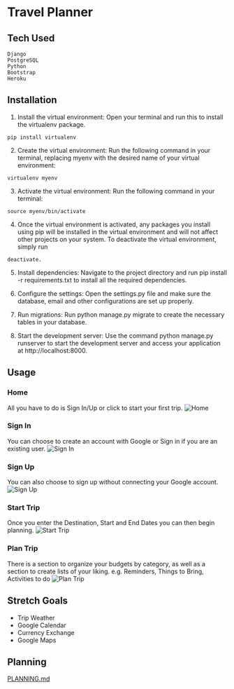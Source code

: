 # Travel Planner

## Tech Used
```
Django
PostgreSQL
Python
Bootstrap
Heroku
```

## Installation
1. Install the virtual environment: 
Open your terminal and run this to install the virtualenv package.
```
pip install virtualenv
```
2. Create the virtual environment: 
Run the following command in your terminal, replacing myenv with the desired name of your virtual environment:
```
virtualenv myenv 
```
3. Activate the virtual environment: 
Run the following command in your terminal:
```
source myenv/bin/activate
```
4. Once the virtual environment is activated, any packages you install using pip will be installed in the virtual environment and will not affect other projects on your system. To deactivate the virtual environment, simply run
```
deactivate.
```
5. Install dependencies: 
Navigate to the project directory and run pip install -r requirements.txt to install all the required dependencies.

6. Configure the settings: Open the settings.py file and make sure the database, email and other configurations are set up properly.

7. Run migrations: Run python manage.py migrate to create the necessary tables in your database.

8. Start the development server: Use the command python manage.py runserver to start the development server and access your application at http://localhost:8000.

## Usage
### Home
All you have to do is Sign In/Up or click to start your first trip.
![Home](https://i.gyazo.com/d0d2102f27dfaf52c7c5ddbfb6892167.jpg)
### Sign In
You can choose to create an account with Google or Sign in if you are an existing user.
![Sign In](https://i.gyazo.com/16e787fb06a09bb15dc5ac8b7ce04c52.jpg)
### Sign Up
You can also choose to sign up without connecting your Google account.
![Sign Up](https://i.gyazo.com/6334b4ea1373aefad310183672a5b855.jpg)
### Start Trip
Once you enter the Destination, Start and End Dates you can then begin planning. 
![Start Trip](https://i.gyazo.com/c2ab30fb76970dc1477d69c199e609b8.jpg)
### Plan Trip
There is a section to organize your budgets by category, as well as a section to create lists of your liking.
e.g. Reminders, Things to Bring, Activities to do
![Plan Trip](https://i.gyazo.com/316fe76c68ea3f6f8119e050635a5ec3.jpg)

## Stretch Goals
* Trip Weather
* Google Calendar
* Currency Exchange
* Google Maps

## Planning

[PLANNING.md](https://github.com/efrainenc/capstone/blob/main/PLANNING.md)
